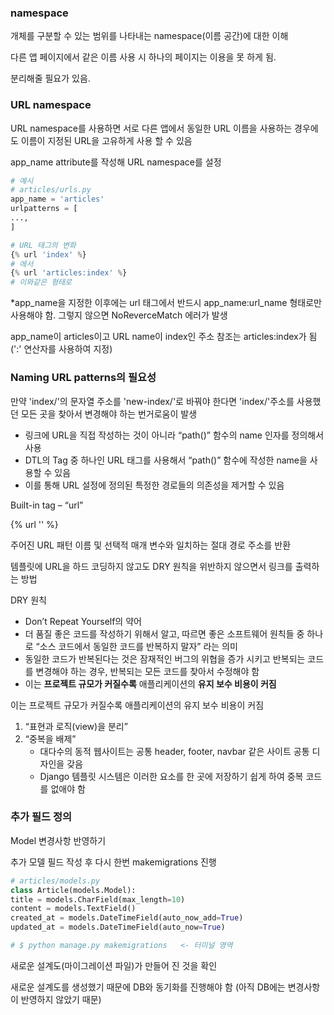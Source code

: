 ### namespace

개체를 구분할 수 있는 범위를 나타내는 namespace(이름 공간)에 대한 이해

다른 앱 페이지에서 같은 이름 사용 시 하나의 페이지는 이용을 못 하게 됨.

분리해줄 필요가 있음.



### URL namespace

URL namespace를 사용하면 서로 다른 앱에서 동일한 URL 이름을 사용하는 경우에도 이름이 지정된 URL을 고유하게 사용 할 수 있음

app_name attribute를 작성해 URL namespace를 설정

```python
# 예시
# articles/urls.py
app_name = 'articles'
urlpatterns = [
...,
]

# URL 태그의 변화
{% url 'index' %}
# 에서
{% url 'articles:index' %}
# 이와같은 형태로
```

*app_name을 지정한 이후에는 url 태그에서 반드시 app_name:url_name 형태로만 사용해야 함. 그렇지 않으면 NoReverceMatch 에러가 발생

 app_name이 articles이고 URL name이 index인 주소 참조는 articles:index가 됨 (':' 연산자를 사용하여 지정)



### Naming URL patterns의 필요성

만약 'index/'의 문자열 주소를  'new-index/'로 바꿔야 한다면 'index/'주소를 사용했던 모든 곳을 찾아서 변경해야 하는 번거로움이 발생



- 링크에 URL을 직접 작성하는 것이 아니라 “path()” 함수의 name 인자를 정의해서 사용
- DTL의 Tag 중 하나인 URL 태그를 사용해서 “path()” 함수에 작성한 name을 사용할 수 있음
- 이를 통해 URL 설정에 정의된 특정한 경로들의 의존성을 제거할 수 있음



Built-in tag – “url”

{% url '' %}

주어진 URL 패턴 이름 및 선택적 매개 변수와 일치하는 절대 경로 주소를 반환

템플릿에 URL을 하드 코딩하지 않고도 DRY 원칙을 위반하지 않으면서 링크를 출력하는 방법

 DRY 원칙

- Don’t Repeat Yourself의 약어
- 더 품질 좋은 코드를 작성하기 위해서 알고, 따르면 좋은 소프트웨어 원칙들 중 하나로 “소스 코드에서 동일한 코드를 반복하지 말자” 라는 의미
- 동일한 코드가 반복된다는 것은 잠재적인 버그의 위협을 증가 시키고 반복되는 코드를 변경해야 하는 경우, 반복되는 모든 코드를 찾아서 수정해야 함
- 이는 **프로젝트 규모가 커질수록** 애플리케이션의 **유지 보수 비용이 커짐**



이는 프로젝트 규모가 커질수록 애플리케이션의 유지 보수 비용이 커짐

1. “표현과 로직(view)을 분리”
2. “중복을 배제”
   - 대다수의 동적 웹사이트는 공통 header, footer, navbar 같은 사이트 공통 디자인을 갖음
   - Django 템플릿 시스템은 이러한 요소를 한 곳에 저장하기 쉽게 하여 중복 코드를 없애야 함



### 추가 필드 정의

Model 변경사항 반영하기

추가 모델 필드 작성 후 다시 한번 makemigrations 진행

```python
# articles/models.py
class Article(models.Model):
title = models.CharField(max_length=10)
content = models.TextField()
created_at = models.DateTimeField(auto_now_add=True)
updated_at = models.DateTimeField(auto_now=True)

# $ python manage.py makemigrations   <- 터미널 영역
```

새로운 설계도(마이그레이션 파일)가 만들어 진 것을 확인

새로운 설계도를 생성했기 때문에 DB와 동기화를 진행해야 함 (아직 DB에는 변경사항이 반영하지 않았기 때문)